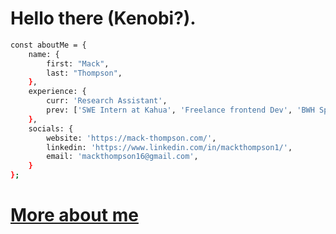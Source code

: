 # Hello there (Kenobi?). 
```bash
const aboutMe = {
    name: {
        first: "Mack",
        last: "Thompson",
    },
    experience: {
        curr: 'Research Assistant',
        prev: ['SWE Intern at Kahua', 'Freelance frontend Dev', 'BWH Sports Camp'],
    },
    socials: {
        website: 'https://mack-thompson.com/',
        linkedin: 'https://www.linkedin.com/in/mackthompson1/',
        email: 'mackthompson16@gmail.com',
    }
};
```
# [More about me](https://www.mack-thompson.com)
